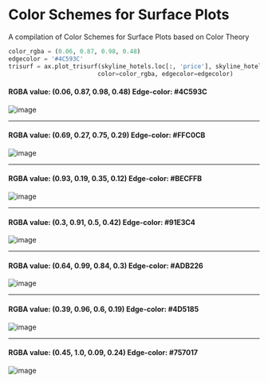 # Color Schemes for Surface Plots
A compilation of Color Schemes for Surface Plots based on Color Theory

```python
color_rgba = (0.06, 0.87, 0.98, 0.48) 
edgecolor = '#4C593C'
trisurf = ax.plot_trisurf(skyline_hotels.loc[:, 'price'], skyline_hotels.loc[:, 'distance_to_destination'], skyline_hotels.loc[:, 'rating'],
                         color=color_rgba, edgecolor=edgecolor)
```

#### RGBA value: (0.06, 0.87, 0.98, 0.48)  Edge-color: #4C593C
![image](https://github.com/structured-query-language/structured-query-language.github.io/assets/121721444/e21a174f-d8d9-4197-af9e-2bc75aa17e49)

-----

#### RGBA value: (0.69, 0.27, 0.75, 0.29)  Edge-color: #FFC0CB
![image](https://github.com/structured-query-language/structured-query-language.github.io/assets/121721444/226b898f-efeb-40bc-b098-9363be43d651)

-----

#### RGBA value: (0.93, 0.19, 0.35, 0.12)  Edge-color: #BECFFB
![image](https://github.com/structured-query-language/structured-query-language.github.io/assets/121721444/b4d2d36e-1f32-4d12-9993-ab2e560366da)


------

#### RGBA value: (0.3, 0.91, 0.5, 0.42)  Edge-color: #91E3C4
![image](https://github.com/structured-query-language/structured-query-language.github.io/assets/121721444/ae3c811a-eeac-4bc8-a794-078faa6d8a80)


-----

#### RGBA value: (0.64, 0.99, 0.84, 0.3)  Edge-color: #ADB226
![image](https://github.com/structured-query-language/structured-query-language.github.io/assets/121721444/c7c83e08-8c79-44bb-b10b-86dd66fd38ab)


-----

#### RGBA value: (0.39, 0.96, 0.6, 0.19)  Edge-color: #4D5185
![image](https://github.com/structured-query-language/structured-query-language.github.io/assets/121721444/a6313673-3908-4d5b-8214-04a977b9af8c)


-----

#### RGBA value: (0.45, 1.0, 0.09, 0.24)  Edge-color: #757017
![image](https://github.com/structured-query-language/structured-query-language.github.io/assets/121721444/e32ef930-0323-4393-8aa4-26a42c3dc53a)


